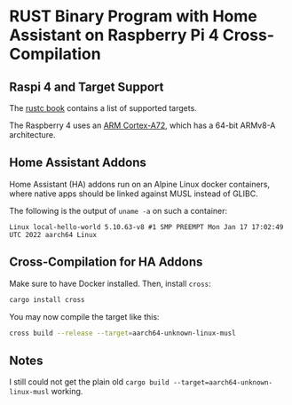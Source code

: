 # RUST Binary Program with Home Assistant on Raspberry Pi 4 Cross-Compilation

## Raspi 4 and Target Support

The [rustc book](https://doc.rust-lang.org/nightly/rustc/platform-support.html)
contains a list of supported targets.

The Raspberry 4 uses an [ARM Cortex-A72](https://en.wikipedia.org/wiki/ARM_Cortex-A72),
which has a 64-bit ARMv8-A architecture.

## Home Assistant Addons

Home Assistant (HA) addons run on an Alpine Linux docker containers, where native apps should
be linked against MUSL instead of GLIBC.

The following is the output of `uname -a` on such a container:

```
Linux local-hello-world 5.10.63-v8 #1 SMP PREEMPT Mon Jan 17 17:02:49 UTC 2022 aarch64 Linux
```

## Cross-Compilation for HA Addons

Make sure to have Docker installed. Then, install `cross`:

```bash
cargo install cross
```

You may now compile the target like this:

```bash
cross build --release --target=aarch64-unknown-linux-musl
```

## Notes

I still could not get the plain old `cargo build --target=aarch64-unknown-linux-musl` working.
